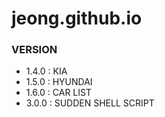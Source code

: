 # jeong.github.io

### VERSION
- 1.4.0 : KIA
- 1.5.0 : HYUNDAI
- 1.6.0 : CAR LIST
- 3.0.0 : SUDDEN SHELL SCRIPT
